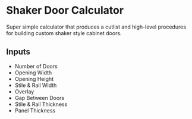 # Shaker Door Calculator
Super simple calculator that produces a cutlist and high-level procedures for building custom shaker style cabinet doors.

## Inputs
- Number of Doors
- Opening Width
- Opening Height
- Stile & Rail Width
- Overlay
- Gap Between Doors
- Stile & Rail Thickness
- Panel Thickness

